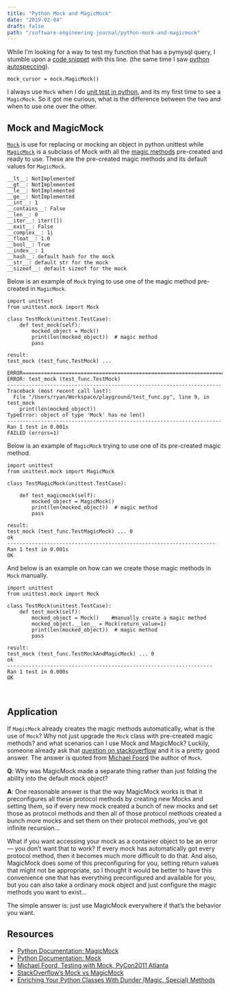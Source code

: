 ```yaml
---
title: "Python Mock and MagicMock"
date: "2019-02-04"
draft: false
path: "/software-engineering-journal/python-mock-and-magicmock"
---
```


While I’m looking for a way to test my function that has a pymysql query, I stumble upon a [code snippet](https://stackoverflow.com/q/39227681) with this line. (the same time I saw [python autospeccing](https://medium.com/ryans-dev-notes/python-autospeccing-72c2a5ba5e28)).

```
mock_cursor = mock.MagicMock()
```

I always use `Mock` when I do [unit test in python](https://medium.com/ryans-dev-notes/unit-testing-with-python-unittest-module-c37531e28d75), and its my first time to see a `MagicMock`. So it got me curious, what is the difference between the two and when to use one over the other.

## Mock and MagicMock
[`Mock`](https://docs.python.org/3.5/library/unittest.mock.html#unittest.mock.Mock) is use for replacing or mocking an object in python unittest while [`MagicMock`](https://docs.python.org/3.5/library/unittest.mock.html#unittest.mock.MagicMock) is a subclass of Mock with all the [magic methods](https://dbader.org/blog/python-dunder-methods) pre-created and ready to use. These are the pre-created magic methods and its default values for `MagicMock`.

```
__lt__: NotImplemented
__gt__: NotImplemented
__le__: NotImplemented
__ge__: NotImplemented
__int__: 1
__contains__: False
__len__: 0
__iter__: iter([])
__exit__: False
__complex__: 1j
__float__: 1.0
__bool__: True
__index__: 1
__hash__: default hash for the mock
__str__: default str for the mock
__sizeof__: default sizeof for the mock
```

Below is an example of `Mock` trying to use one of the magic method pre-created in `MagicMock`.

```
import unittest
from unittest.mock import Mock

class TestMock(unittest.TestCase):
    def test_mock(self):
        mocked_object = Mock()
        print(len(mocked_object))  # magic method
        pass

result:
test_mock (test_func.TestMock) ... 

ERROR====================================================================
ERROR: test_mock (test_func.TestMock)
----------------------------------------------------------------------
Traceback (most recent call last):
  File "/Users/ryan/Workspace/playground/test_func.py", line 9, in test_mock
    print(len(mocked_object))
TypeError: object of type 'Mock' has no len()
----------------------------------------------------------------------
Ran 1 test in 0.001s
FAILED (errors=1)
```

Below is an example of `MagicMock` trying to use one of its pre-created magic method.

```
import unittest
from unittest.mock import MagicMock

class TestMagicMock(unittest.TestCase):

    def test_magicmock(self):
        mocked_object = MagicMock()
        print(len(mocked_object))  # magic method
        pass

result:
test_mock (test_func.TestMagicMock) ... 0
ok
--------------------------------------------------------------------
Ran 1 test in 0.001s
OK
```

And below is an example on how can we create those magic methods in `Mock` manually.

```
import unittest
from unittest.mock import Mock

class TestMock(unittest.TestCase):
    def test_mock(self):
        mocked_object = Mock()    #manually create a magic method    
        mocked_object.__len__ = Mock(return_value=1)
        print(len(mocked_object))  # magic method
        pass
    
result:
test_mock (test_func.TestMockAndMagicMock) ... 0
ok
-------------------------------------------------------------------
Ran 1 test in 0.000s
OK
```

&nbsp;
## Application

If `MagicMock` already creates the magic methods automatically, what is the use of `Mock`? Why not just upgrade the `Mock` class with pre-created magic methods? and what scenarios can I use Mock and MagicMock? Luckily, someone already ask that [question on stackoverflow](https://stackoverflow.com/questions/17181687/mock-vs-magicmock) and it is a pretty good answer. The answer is quoted from [Michael Foord](https://twitter.com/voidspace) the author of `Mock`.

  **Q**: Why was MagicMock made a separate thing rather than just folding the ability into the default mock object?

  **A**: One reasonable answer is that the way MagicMock works is that it preconfigures all these protocol methods by creating new Mocks and setting them, so if every new mock created a bunch of new mocks and set those as protocol methods and then all of those protocol methods created a bunch more mocks and set them on their protocol methods, you’ve got infinite recursion…

  What if you want accessing your mock as a container object to be an error — you don’t want that to work? If every mock has automatically got every protocol method, then it becomes much more difficult to do that. And also, MagicMock does some of this preconfiguring for you, setting return values that might not be appropriate, so I thought it would be better to have this convenience one that has everything preconfigured and available for you, but you can also take a ordinary mock object and just configure the magic methods you want to exist…

  The simple answer is: just use MagicMock everywhere if that’s the behavior you want.

## Resources

- [Python Documentation: MagicMock](https://docs.python.org/3/library/unittest.mock.html#unittest.mock.MagicMock)
- [Python Documentation: Mock](https://docs.python.org/3.5/library/unittest.mock.html#the-mock-class)
- [Michael Foord, Testing with Mock, PyCon2011 Atlanta](https://pyvideo.org/pycon-us-2011/pycon-2011--testing-with-mock.html)
- [StackOverflow’s Mock vs MagicMock](https://stackoverflow.com/q/17181687)
- [Enriching Your Python Classes With Dunder (Magic, Special) Methods](https://dbader.org/blog/python-dunder-methods)